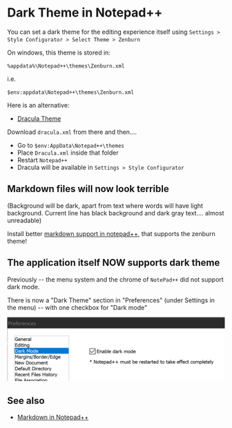﻿# Dark Theme in Notepad++

You can set a dark theme for the editing experience itself using `Settings > Style Configurator > Select Theme > Zenburn`

On windows, this theme is stored in:

	%appdata%\Notepad++\themes\Zenburn.xml

i.e.

	$env:appdata\Notepad++\themes\Zenburn.xml


Here is an alternative:

- [Dracula Theme](https://draculatheme.com/notepad-plus-plus/)

Download `dracula.xml` from there and then....

- Go to `$env:AppData\Notepad++\themes`
- Place `Dracula.xml` inside that folder
- Restart `Notepad++`
- Dracula will be available in `Settings > Style Configurator`

## Markdown files will now look terrible

(Background will be dark, apart from text where words will have light background. Current line has black background and dark gray text.... almost unreadable)

Install better [markdown support in notepad++](markdown_in_notepad.md), that supports the zenburn theme!

## The application itself NOW supports dark theme

Previously -- the menu system and the chrome of `NotePad++` did not support dark mode.

There is now a "Dark Theme" section in "Preferences" (under Settings in the menu) -- with one checkbox for "Dark mode"

![dark mode](dark_mode.png)


## See also

* [Markdown in Notepad++](markdown_in_notepad.md)